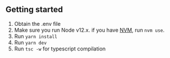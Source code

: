 ## Getting started

1. Obtain the .env file
2. Make sure you run Node v12.x. if you have [NVM](https://github.com/nvm-sh/nvm), run `nvm use`.
2. Run `yarn install`
3. Run `yarn dev`
4. Run `tsc -w` for typescript compilation
